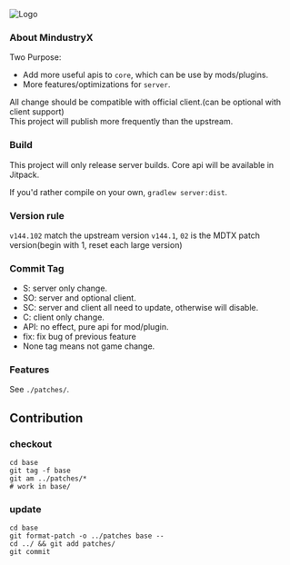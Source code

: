 ![Logo](core/assets-raw/sprites/ui/logo.png)

### About MindustryX
Two Purpose:
* Add more useful apis to `core`, which can be use by mods/plugins.
* More features/optimizations for `server`.

All change should be compatible with official client.(can be optional with client support)  
This project will publish more frequently than the upstream.

### Build
This project will only release server builds.
Core api will be available in Jitpack.

If you'd rather compile on your own, `gradlew server:dist`.

### Version rule
`v144.102` match the upstream version `v144.1`, `02` is the MDTX patch version(begin with 1, reset each large version)

### Commit Tag
* S: server only change.
* SO: server and optional client.
* SC: server and client all need to update, otherwise will disable.
* C: client only change.
* API: no effect, pure api for mod/plugin.
* fix: fix bug of previous feature
* None tag means not game change.

### Features
See `./patches/`.

## Contribution
### checkout
```shell
cd base
git tag -f base
git am ../patches/*
# work in base/
```
### update
```shell
cd base
git format-patch -o ../patches base --
cd ../ && git add patches/
git commit
```